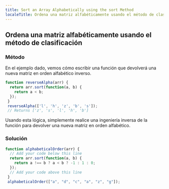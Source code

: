 ```yaml
---
title: Sort an Array Alphabetically using the sort Method
localeTitle: Ordena una matriz alfabéticamente usando el método de clasificación
---
```

## Ordena una matriz alfabéticamente usando el método de clasificación

### Método

En el ejemplo dado, vemos cómo escribir una función que devolverá una nueva matriz en orden alfabético inverso.

```javascript
function reverseAlpha(arr) {
  return arr.sort(function(a, b) {
    return a < b;
  });
 }
 reverseAlpha(['l', 'h', 'z', 'b', 's']);
 // Returns ['z', 's', 'l', 'h', 'b']
```

Usando esta lógica, simplemente realice una ingeniería inversa de la función para devolver una nueva matriz en orden alfabético.

### Solución

```javascript
function alphabeticalOrder(arr) {
  // Add your code below this line
  return arr.sort(function(a, b) {
    return a !== b ? a < b ? -1 : 1 : 0;
  });
  // Add your code above this line
 }
 alphabeticalOrder(["a", "d", "c", "a", "z", "g"]); 
```
